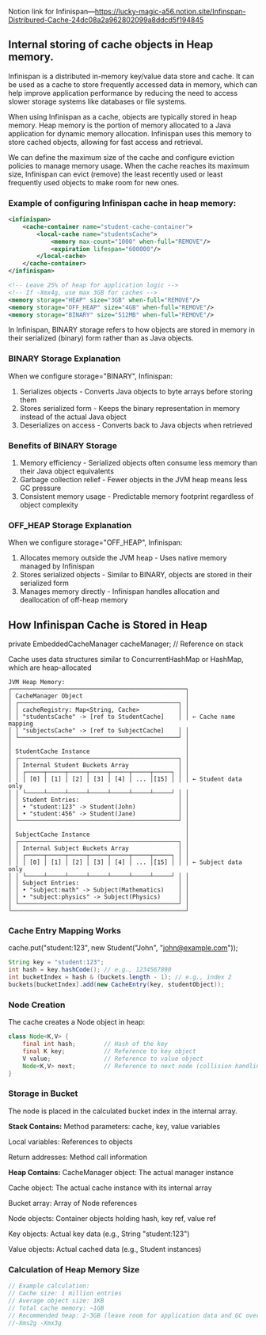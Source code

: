 

Notion link for Infinispan—https://lucky-magic-a56.notion.site/Infinspan-Distribured-Cache-24dc08a2a962802099a8ddcd5f194845

## Internal storing of cache objects in Heap memory.

Infinispan is a distributed in-memory key/value data store and cache. It can be used as a cache to store frequently accessed data in memory, which can help improve application performance by reducing the need to access slower storage systems like databases or file systems.

When using Infinispan as a cache, objects are typically stored in heap memory. Heap memory is the portion of memory allocated to a Java application for dynamic memory allocation. Infinispan uses this memory to store cached objects, allowing for fast access and retrieval.

We can define the maximum size of the cache and configure eviction policies to manage memory usage. When the cache reaches its maximum size, Infinispan can evict (remove) the least recently used or least frequently used objects to make room for new ones.

### Example of configuring Infinispan cache in heap memory:

```xml
<infinispan>
    <cache-container name="student-cache-container">
        <local-cache name="studentsCache">
            <memory max-count="1000" when-full="REMOVE"/>
            <expiration lifespan="600000"/>
        </local-cache>
    </cache-container>
</infinispan>

<!-- Leave 25% of heap for application logic -->
<!-- If -Xmx4g, use max 3GB for caches -->
<memory storage="HEAP" size="3GB" when-full="REMOVE"/>
<memory storage="OFF_HEAP" size="4GB" when-full="REMOVE"/>
<memory storage="BINARY" size="512MB" when-full="REMOVE"/>
```
In Infinispan, BINARY storage refers to how objects are stored in memory in their serialized (binary) form rather than as Java objects.


### BINARY Storage Explanation
When we configure storage="BINARY", Infinispan:
1. Serializes objects - Converts Java objects to byte arrays before storing them 
2. Stores serialized form - Keeps the binary representation in memory instead of the actual Java object 
3. Deserializes on access - Converts back to Java objects when retrieved

### Benefits of BINARY Storage
1. Memory efficiency - Serialized objects often consume less memory than their Java object equivalents 
2. Garbage collection relief - Fewer objects in the JVM heap means less GC pressure 
3. Consistent memory usage - Predictable memory footprint regardless of object complexity

### OFF_HEAP Storage Explanation
When we configure storage="OFF_HEAP", Infinispan:
1. Allocates memory outside the JVM heap - Uses native memory managed by Infinispan
2. Stores serialized objects - Similar to BINARY, objects are stored in their serialized form
3. Manages memory directly - Infinispan handles allocation and deallocation of off-heap memory    


## How Infinispan Cache is Stored in Heap

private EmbeddedCacheManager cacheManager; // Reference on stack

Cache uses data structures similar to ConcurrentHashMap or HashMap, which are heap-allocated

``` text
JVM Heap Memory:
┌─────────────────────────────────────────────────┐
│ CacheManager Object                             │
│ ┌─────────────────────────────────────────────┐ │
│ │ cacheRegistry: Map<String, Cache>           │ │
│ │ "studentsCache" -> [ref to StudentCache]    │ │ ← Cache name mapping
│ │ "subjectsCache" -> [ref to SubjectCache]    │ │ 
│ └─────────────────────────────────────────────┘ │
│                                                 │
│ StudentCache Instance                           │
│ ┌─────────────────────────────────────────────┐ │
│ │ Internal Student Buckets Array              │ │
│ │ ┌─────┬─────┬─────┬─────┬─────┬─────┬─────┐ │ │
│ │ │ [0] │ [1] │ [2] │ [3] │ [4] │ ... │[15] │ │ │ ← Student data only
│ │ └─────┴─────┴─────┴─────┴─────┴─────┴─────┘ │ │
│ │ Student Entries:                            │ │
│ │ • "student:123" -> Student(John)            │ │
│ │ • "student:456" -> Student(Jane)            │ │
│ └─────────────────────────────────────────────┘ │
│                                                 │
│ SubjectCache Instance                           │
│ ┌─────────────────────────────────────────────┐ │
│ │ Internal Subject Buckets Array              │ │
│ │ ┌─────┬─────┬─────┬─────┬─────┬─────┬─────┐ │ │
│ │ │ [0] │ [1] │ [2] │ [3] │ [4] │ ... │[15] │ │ │ ← Subject data only
│ │ └─────┴─────┴─────┴─────┴─────┴─────┴─────┘ │ │
│ │ Subject Entries:                            │ │
│ │ • "subject:math" -> Subject(Mathematics)    │ │
│ │ • "subject:physics" -> Subject(Physics)     │ │
│ └─────────────────────────────────────────────┘ │
└─────────────────────────────────────────────────┘
```
### Cache Entry Mapping Works

cache.put("student:123", new Student("John", "john@example.com"));

```java
String key = "student:123";
int hash = key.hashCode(); // e.g., 1234567890
int bucketIndex = hash & (buckets.length - 1); // e.g., index 2
buckets[bucketIndex].add(new CacheEntry(key, studentObject));
```

### Node Creation
The cache creates a Node object in heap:
```java
class Node<K,V> {
    final int hash;        // Hash of the key
    final K key;           // Reference to key object
    V value;               // Reference to value object  
    Node<K,V> next;        // Reference to next node (collision handling)
}
``` 
### Storage in Bucket
The node is placed in the calculated bucket index in the internal array.

**Stack Contains:**
Method parameters: cache, key, value variables

Local variables: References to objects

Return addresses: Method call information

**Heap Contains:**
CacheManager object: The actual manager instance

Cache object: The actual cache instance with its internal array

Bucket array: Array of Node references

Node objects: Container objects holding hash, key ref, value ref

Key objects: Actual key data (e.g., String "student:123")

Value objects: Actual cached data (e.g., Student instances)


### Calculation of Heap Memory Size

```java
// Example calculation:
// Cache size: 1 million entries
// Average object size: 1KB
// Total cache memory: ~1GB
// Recommended heap: 2-3GB (leave room for application data and GC overhead)
//-Xms2g -Xmx3g
```


